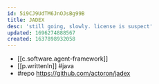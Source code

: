 ```yaml
---
id: 5i9CJ9UdTM6JnOJsBg99B
title: JADEX
desc: 'still going, slowly. license is suspect'
updated: 1696274888567
created: 1637898932058
---
```


- [[c.software.agent-framework]]
- [[p.writtenIn]] #java
- #repo https://github.com/actoron/jadex